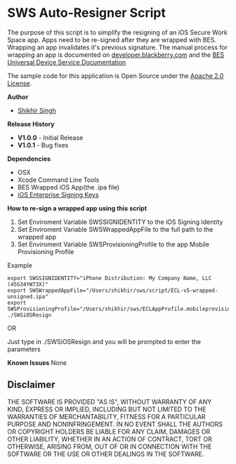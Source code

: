 # SWS Auto-Resigner Script

The purpose of this script is to simplify the resigning of an iOS Secure Work Space app. Apps need to be re-signed after they are wrapped with BES. Wrapping an app invalidates it's previous signature. The manual process for wrapping an app is documented on [developer.blackberry.com](http://developer.blackberry.com/devzone/develop/enterprise/install_android_or_ios_work_space_app.html) and the [BES Universal Device Service Documentation](http://docs.blackberry.com/en/admin/deliverables/62506/BES10_v10.2.1_UDS_Advanced_Admin_Guide_en.pdf)


The sample code for this application is Open Source under the [Apache 2.0 License](http://www.apache.org/licenses/LICENSE-2.0.html).


**Author**

* [Shikhir Singh](http://code.shikhir.com/)


**Release History**

* **V1.0.0** - Initial Release
* **V1.0.1** - Bug fixes

**Dependencies**

* OSX
* Xcode Command Line Tools
* BES Wrapped iOS App(the .ipa file)
* [iOS Enterprise Signing Keys](https://developer.apple.com/programs/ios/enterprise/)


**How to re-sign a wrapped app using this script**

1. Set Enviroment Variable SWSSIGNIDENTITY to the iOS Signing Identity
2. Set Enviroment Variable SWSWrappedAppFile to the full path to the wrapped app
3. Set Enviroment Variable SWSProvisioningProfile to the app Mobile Provisioning Profile

Example
```
export SWSSIGNIDENTITY="iPhone Distribution: My Company Name, LLC (45G34YW73X)"
export SWSWrappedAppFile="/Users/shikhir/sws/script/ECL-v5-wrapped-unsigned.ipa"
export SWSProvisioningProfile="/Users/shikhir/sws/ECLAppProfile.mobileprovision"
./SWSiOSResign
```

OR

Just type in ./SWSiOSResign and you will be prompted to enter the parameters

**Known Issues**
None


## Disclaimer

THE SOFTWARE IS PROVIDED "AS IS", WITHOUT WARRANTY OF ANY KIND, EXPRESS OR IMPLIED, INCLUDING
BUT NOT LIMITED TO THE WARRANTIES OF MERCHANTABILITY, FITNESS FOR A PARTICULAR PURPOSE
AND NONINFRINGEMENT. IN NO EVENT SHALL THE AUTHORS OR COPYRIGHT HOLDERS BE LIABLE FOR
ANY CLAIM, DAMAGES OR OTHER LIABILITY, WHETHER IN AN ACTION OF CONTRACT, TORT OR
OTHERWISE, ARISING FROM, OUT OF OR IN CONNECTION WITH THE SOFTWARE OR THE USE OR
OTHER DEALINGS IN THE SOFTWARE.
